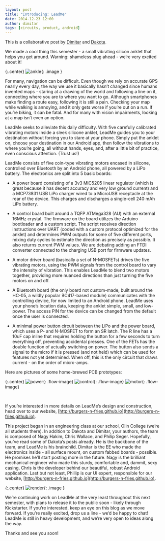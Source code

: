 ```yaml
---
layout: post
title: "Introducing: LeadMe"
date: 2014-12-23 12:00
author: dimitar
tags: [circuits, product, android]
---
```


  This is a collaborative post by <a href="http://dimitar.io" target="_blank">Dimitar</a> and <a href="http://dakotanelson.com" target="_blank">Dakota</a>.

  We made a cool thing this semester - a small vibrating silicon anklet that helps you get around.  Warning: shameless plug ahead - we’re very excited about it!

{:.center}
![ankle]({{site.url}}/assets/leadme-ankle.jpg){: .image }

  For many, navigation can be difficult. Even though we rely on accurate GPS nearly every day, the way we use it basically hasn’t changed since humans invented maps - staring at a drawing of the world and following a line on it, connecting where you are to where you want to go. Although smartphones make finding a route easy, following it is still a pain. Checking your map while walking is annoying, and it only gets worse if you’re out on a run.  If you’re biking, it can be fatal. And for many with vision impairments, looking at a map isn’t even an option.

  LeadMe seeks to alleviate this daily difficulty. With five carefully calibrated vibrating motors inside a sleek silicone anklet, LeadMe guides you to your destination without forcing you to stare at your phone. Simply put the anklet on, choose your destination in our Android app, then follow the vibrations to where you’re going, all without hands, eyes, and, after a little bit of practice, even conscious attention.  (Trust us!)

  LeadMe consists of five coin-type vibrating motors encased in silicone, controlled over Bluetooth by an Android phone, all powered by a LiPo battery. The electronics are split into 5 basic boards:

  * A power board consisting of a 3v3 MIC5205 linear regulator (which is great because it has decent accuracy and very low ground current) and a MCP73831 USB LiPo charger wired to a MicroUSB receptacle at the rear of the device. This charges and discharges a single-cell 240 mAh LiPo battery.

  * A control board built around a TQFP ATMega328 (AU) with an external 16MHz crystal.  The firmware on the board utilizes the Arduino bootloader and a custom script. The script receives direction instructions over UART (coded with a custom protocol optimized for the anklet) and determines PWM outputs for some of five different ports, mixing duty cycles to estimate the direction as precisely as possible. It also returns current PWM values.  We are debating adding an FTDI converter connected to the charging USB port for firmware updates.

  * A motor driver board (basically a set of N-MOSFETs) drives the five vibrating motors, using the PWM signals from the control board to vary the intensity of vibration. This enables LeadMe to blend two motors together, providing more nuanced directions than just turning the five motors on and off.

  * A Bluetooth board (the only board not custom-made, built around the HC-05, a wildly popular BC417-based module) communicates with the controlling device, for now limited to an Android phone. LeadMe uses your phone’s location data, keeping the anklet simple, small, and low-power.  The access PIN for the device can be changed from the default once the user is connected.

  * A minimal power button circuit between the LiPo and the power board, which uses a P- and N-MOSFET to form an SR latch.  The R line has a 10uF cap inline that requires holding the button for a few seconds to turn everything off, preventing accidental presses.  One of the FETs has the double function of actually switching on power.  The button also sends a signal to the micro if it is pressed (and not held) which can be used for features not yet determined.  When off, this is the only circuit that draws current - on the order of micro-amps.

  Here are pictures of some home-brewed PCB prototypes:

{:.center}
![power]({{site.url}}/assets/leadme-power.jpg){: .flow-image}
![control]({{site.url}}/assets/leadme-control.jpg){: .flow-image}
![motor]({{site.url}}/assets/leadme-motor.jpg){: .flow-image}

<!-- hacky, but it works -->
<br style="clear:both;" />

If you’re interested in more details on LeadMe’s design and construction, head over to our website, [http://burgers-n-fries.github.io](http://burgers-n-fries.github.io).

  This project began in an engineering class at our school, Olin College (we’re all students there). In addition to Dakota and Dimitar, your authors, the team is composed of Nagy Hakim, Chris Wallace, and Philip Seger. Hopefully, you’ve read some of Dakota’s posts already.  He is the backbone of the team, and LeadMe is his brainchild.  Dimitar is the EE who made the electronics inside - all surface mount, on custom fabbed boards - possible.  He promises he’ll start posting more in the future. Nagy is the brilliant mechanical engineer who made this sturdy, comfortable and, dammit, sexy casing.  Chris is the developer behind our beautiful, robust Android application.  Last but not least, Phillip is our UI expert, responsible for our website, [http://burgers-n-fries.github.io](http://burgers-n-fries.github.io).

{:.center}
![render]({{site.url}}/assets/leadme-render.jpg){: .image }

  We’re continuing work on LeadMe at the very least throughout this next semester, with plans to release it to the public soon - likely through Kickstarter. If you’re interested, keep an eye on this blog as we move forward.  If you’re really excited, drop us a line - we’d be happy to chat! LeadMe is still in heavy development, and we’re very open to ideas along the way.

  Thanks and see you soon!
